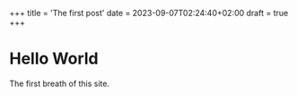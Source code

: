+++
title = 'The first post'
date = 2023-09-07T02:24:40+02:00
draft = true
+++

# Hello World
The first breath of this site.